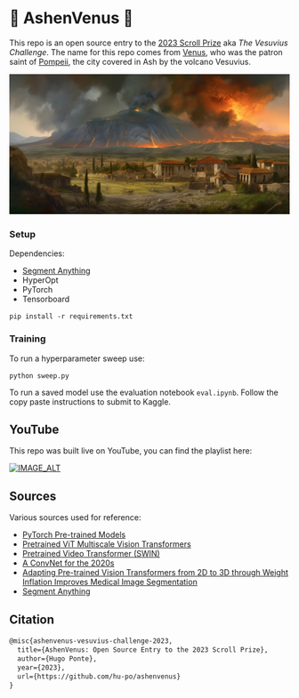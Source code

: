 # 🌋 AshenVenus 🌋

This repo is an open source entry to the [2023 Scroll Prize](https://scrollprize.org/) aka _The Vesuvius Challenge_. The name for this repo comes from [Venus](https://en.wikipedia.org/wiki/Venus_(mythology)#Iconography), who was the patron saint of [Pompeii](https://en.wikipedia.org/wiki/Pompeii), the city covered in Ash by the volcano Vesuvius.

![roman village at the foot of a large erupting volcano, ancient mosaic fresco, apocalypse, fantasy digital art, roman columns villa --v 5 --ar 2:1](assets/banner.png)

### Setup

Dependencies:

- [Segment Anything](https://github.com/facebookresearch/segment-anything)
- HyperOpt
- PyTorch
- Tensorboard

```
pip install -r requirements.txt
```

### Training

To run a hyperparameter sweep use:

```
python sweep.py
```

To run a saved model use the evaluation notebook `eval.ipynb`. Follow the copy paste instructions to submit to Kaggle.

## YouTube

This repo was built live on YouTube, you can find the playlist here:

[![IMAGE_ALT](https://img.youtube.com/vi/J63V5n5OwMA/0.jpg)](https://youtube.com/playlist?list=PLwq2F0NejwX5Hc80-ExN9JfnbMAHR7HAn)

## Sources

Various sources used for reference:

- [PyTorch Pre-trained Models](https://pytorch.org/vision/main/models.html)
- [Pretrained ViT Multiscale Vision Transformers](https://arxiv.org/pdf/2104.11227.pdf)
- [Pretrained Video Transformer (SWIN)](https://github.com/pytorch/vision/blob/main/torchvision/models/video/swin_transformer.py)
- [A ConvNet for the 2020s](https://arxiv.org/pdf/2201.03545.pdf)
- [Adapting Pre-trained Vision Transformers from 2D to 3D through Weight Inflation Improves Medical Image Segmentation](https://proceedings.mlr.press/v193/zhang22a/zhang22a.pdf)
- [Segment Anything](https://github.com/facebookresearch/segment-anything)


## Citation

```
@misc{ashenvenus-vesuvius-challenge-2023,
  title={AshenVenus: Open Source Entry to the 2023 Scroll Prize},
  author={Hugo Ponte},
  year={2023},
  url={https://github.com/hu-po/ashenvenus}
}
```
